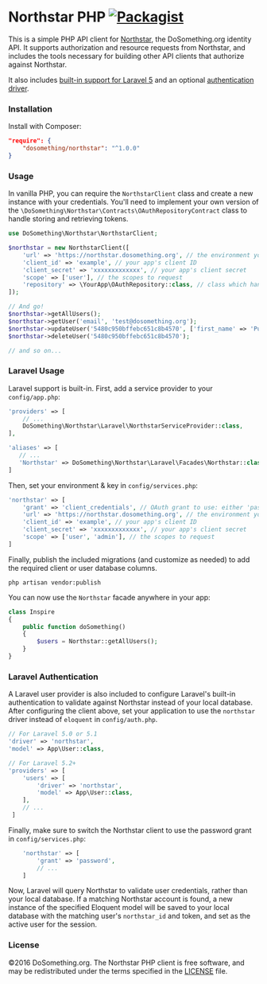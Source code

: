 # Northstar PHP [![Packagist](https://img.shields.io/packagist/v/dosomething/northstar.svg)](https://packagist.org/packages/dosomething/northstar)
This is a simple PHP API client for [Northstar](https://www.github.com/dosomething/northstar), the DoSomething.org
identity API. It supports authorization and resource requests from Northstar, and includes the tools necessary for
building other API clients that authorize against Northstar.

It also includes [built-in support for Laravel 5](https://github.com/DoSomething/northstar-php#laravel-usage) and an
optional [authentication driver](#laravel-authentication).

### Installation
Install with Composer:
```json
"require": {
    "dosomething/northstar": "^1.0.0"
}
```

### Usage
In vanilla PHP, you can require the `NorthstarClient` class and create a new instance with your credentials. You'll need
to implement your own version of the `\DoSomething\Northstar\Contracts\OAuthRepositoryContract` class to handle storing
and retrieving tokens.

```php
use DoSomething\Northstar\NorthstarClient;

$northstar = new NorthstarClient([
    'url' => 'https://northstar.dosomething.org', // the environment you want to connect to
    'client_id' => 'example', // your app's client ID
    'client_secret' => 'xxxxxxxxxxxxx', // your app's client secret
    'scope' => ['user'], // the scopes to request  
    'repository' => \YourApp\OAuthRepository::class, // class which handles saving/retrieving tokens
]);

// And go!
$northstar->getAllUsers();
$northstar->getUser('email', 'test@dosomething.org');
$northstar->updateUser('5480c950bffebc651c8b4570', ['first_name' => 'Puppet']);
$northstar->deleteUser('5480c950bffebc651c8b4570');

// and so on...

```

### Laravel Usage
Laravel support is built-in. First, add a service provider to your `config/app.php`:

```php
'providers' => [
    // ...
    DoSomething\Northstar\Laravel\NorthstarServiceProvider::class,
],

'aliases' => [
   // ...
   'Northstar' => DoSomething\Northstar\Laravel\Facades\Northstar::class,
]
```

Then, set your environment & key in `config/services.php`:

```php
'northstar' => [
    'grant' => 'client_credentials', // OAuth grant to use: either 'password' or 'client_credentials'
    'url' => 'https://northstar.dosomething.org', // the environment you want to connect to
    'client_id' => 'example', // your app's client ID
    'client_secret' => 'xxxxxxxxxxxxx', // your app's client secret
    'scope' => ['user', 'admin'], // the scopes to request  
]
```

Finally, publish the included migrations (and customize as needed) to add the required client or user database columns.

```
php artisan vendor:publish
```

You can now use the `Northstar` facade anywhere in your app:
```php
class Inspire
{
    public function doSomething()
    {
        $users = Northstar::getAllUsers();
    }
}
```

### Laravel Authentication
A Laravel user provider is also included to configure Laravel's built-in authentication to validate against Northstar
instead of your local database. After configuring the client above, set your application to use the `northstar` driver
instead of `eloquent` in `config/auth.php`.

```php
// For Laravel 5.0 or 5.1
'driver' => 'northstar',
'model' => App\User::class,

// For Laravel 5.2+
'providers' => [
    'users' => [
        'driver' => 'northstar',
        'model' => App\User::class,
    ],
    // ...
 ]
```

Finally, make sure to switch the Northstar client to use the password grant in `config/services.php`:

```php
    'northstar' => [
        'grant' => 'password',
        // ...
    ]
```

Now, Laravel will query Northstar to validate user credentials, rather than your local database. If a
matching Northstar account is found, a new instance of the specified Eloquent model will be saved to your
local database with the matching user's `northstar_id` and token, and set as the active user for the session.

### License
&copy;2016 DoSomething.org. The Northstar PHP client is free software, and may be redistributed under the terms
specified in the [LICENSE](https://github.com/DoSomething/northstar-php/blob/master/LICENSE) file.
